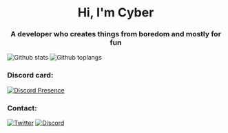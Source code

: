 <h1 align="center">Hi, I'm Cyber</h1>
<h3 align="center">A developer who creates things from boredom and mostly for fun</h3>

![Github stats](https://github-readme-stats.vercel.app/api/?username=CyberL1) ![Github toplangs](https://github-readme-stats.vercel.app/api/top-langs/?username=CyberL1&layout=compact)

### Discord card:

[![Discord Presence](https://lanyard-profile-readme.vercel.app/api/682572949219180547)](https://discord.com/users/682572949219180547)

### Contact:  

[![Twitter](https://img.shields.io/badge/Twitter-1DA1F2?style=for-the-badge&logo=twitter&logoColor=white)](https://twitter.com/CyberL1nx)
[![Discord](https://img.shields.io/badge/Discord-7289DA?style=for-the-badge&logo=discord&logoColor=white)](https://discord.gg/6etNCafeeG)
